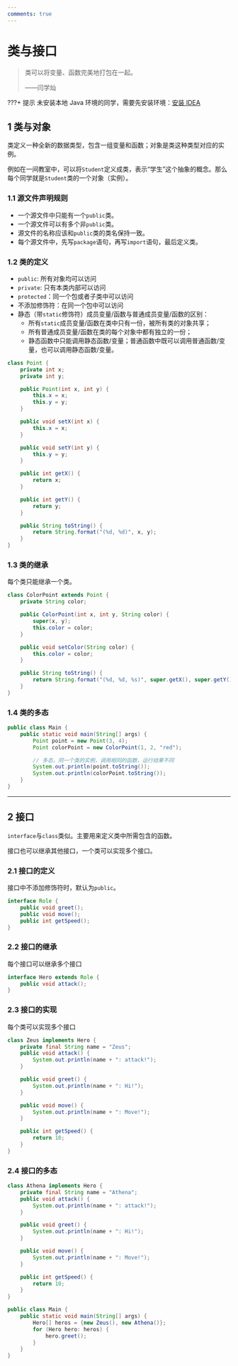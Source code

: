 ```yaml
---
comments: true
---
```


# 类与接口

> 类可以将变量、函数完美地打包在一起。
>
> ——闫学灿

???+ 提示
未安装本地 Java 环境的同学，需要先安装环境：[安装 IDEA](/Java/附录1：安装IDEA/)

## 1 类与对象

类定义一种全新的数据类型，包含一组变量和函数；对象是类这种类型对应的实例。

例如在一间教室中，可以将`Student`定义成类，表示“学生”这个抽象的概念。那么每个同学就是`Student`类的一个对象（实例）。

### 1.1 源文件声明规则

- 一个源文件中只能有一个`public`类。
- 一个源文件可以有多个非`public`类。
- 源文件的名称应该和`public`类的类名保持一致。
- 每个源文件中，先写`package`语句，再写`import`语句，最后定义类。

### 1.2 类的定义

- `public`: 所有对象均可以访问
- `private`: 只有本类内部可以访问
- `protected`：同一个包或者子类中可以访问
- 不添加修饰符：在同一个包中可以访问
- 静态（带`static`修饰符）成员变量/函数与普通成员变量/函数的区别：
  - 所有`static`成员变量/函数在类中只有一份，被所有类的对象共享；
  - 所有普通成员变量/函数在类的每个对象中都有独立的一份；
  - 静态函数中只能调用静态函数/变量；普通函数中既可以调用普通函数/变量，也可以调用静态函数/变量。

```java linenums="1"
class Point {
    private int x;
    private int y;

    public Point(int x, int y) {
        this.x = x;
        this.y = y;
    }

    public void setX(int x) {
        this.x = x;
    }

    public void setY(int y) {
        this.y = y;
    }

    public int getX() {
        return x;
    }

    public int getY() {
        return y;
    }

    public String toString() {
        return String.format("(%d, %d)", x, y);
    }
}
```

### 1.3 类的继承

每个类只能继承一个类。

```java linenums="1"
class ColorPoint extends Point {
    private String color;

    public ColorPoint(int x, int y, String color) {
        super(x, y);
        this.color = color;
    }

    public void setColor(String color) {
        this.color = color;
    }

    public String toString() {
        return String.format("(%d, %d, %s)", super.getX(), super.getY(), this.color);
    }
}
```

### 1.4 类的多态

```java linenums="1"
public class Main {
    public static void main(String[] args) {
        Point point = new Point(3, 4);
        Point colorPoint = new ColorPoint(1, 2, "red");

        // 多态，同一个类的实例，调用相同的函数，运行结果不同
        System.out.println(point.toString());
        System.out.println(colorPoint.toString());
    }
}
```

---

## 2 接口

`interface`与`class`类似。主要用来定义类中所需包含的函数。

接口也可以继承其他接口，一个类可以实现多个接口。

### 2.1 接口的定义

接口中不添加修饰符时，默认为`public`。

```java linenums="1"
interface Role {
    public void greet();
    public void move();
    public int getSpeed();
}
```

### 2.2 接口的继承

每个接口可以继承多个接口

```java linenums="1"
interface Hero extends Role {
    public void attack();
}
```

### 2.3 接口的实现

每个类可以实现多个接口

```java linenums="1"
class Zeus implements Hero {
    private final String name = "Zeus";
    public void attack() {
        System.out.println(name + ": attack!");
    }

    public void greet() {
        System.out.println(name + ": Hi!");
    }

    public void move() {
        System.out.println(name + ": Move!");
    }

    public int getSpeed() {
        return 10;
    }
}
```

### 2.4 接口的多态

```java linenums="1"
class Athena implements Hero {
    private final String name = "Athena";
    public void attack() {
        System.out.println(name + ": attack!");
    }

    public void greet() {
        System.out.println(name + ": Hi!");
    }

    public void move() {
        System.out.println(name + ": Move!");
    }

    public int getSpeed() {
        return 10;
    }
}

public class Main {
    public static void main(String[] args) {
        Hero[] heros = {new Zeus(), new Athena()};
        for (Hero hero: heros) {
            hero.greet();
        }
    }
}
```
